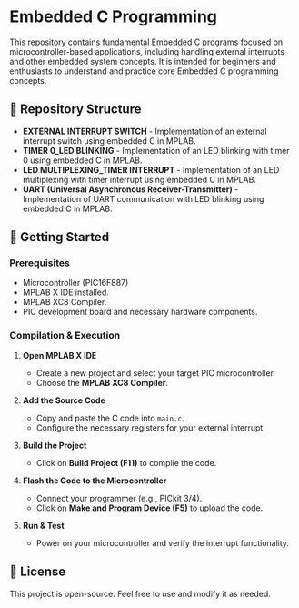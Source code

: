 # Embedded C Programming  

This repository contains fundamental Embedded C programs focused on microcontroller-based applications, including handling external interrupts and other embedded system concepts. It is intended for beginners and enthusiasts to understand and practice core Embedded C programming concepts.

## 📂 Repository Structure  

- **EXTERNAL INTERRUPT SWITCH** - Implementation of an external interrupt switch using embedded C in MPLAB.
- **TIMER 0_LED BLINKING** - Implementation of an LED blinking with timer 0 using embedded C in MPLAB.
- **LED MULTIPLEXING_TIMER INTERRUPT** - Implementation of an LED multiplexing with timer interrupt using embedded C in MPLAB.
- **UART (Universal Asynchronous Receiver-Transmitter)** - Implementation of UART communication with LED blinking using embedded C in MPLAB.


## 🔧 Getting Started  

### Prerequisites  

- Microcontroller (PIC16F887)  
- MPLAB X IDE installed.  
- MPLAB XC8 Compiler.  
- PIC development board and necessary hardware components.  

### Compilation & Execution  

1. **Open MPLAB X IDE**  
   - Create a new project and select your target PIC microcontroller.  
   - Choose the **MPLAB XC8 Compiler**.  

2. **Add the Source Code**  
   - Copy and paste the C code into `main.c`.  
   - Configure the necessary registers for your external interrupt.  

3. **Build the Project**  
   - Click on **Build Project (F11)** to compile the code.  

4. **Flash the Code to the Microcontroller**  
   - Connect your programmer (e.g., PICkit 3/4).  
   - Click on **Make and Program Device (F5)** to upload the code.  

5. **Run & Test**  
   - Power on your microcontroller and verify the interrupt functionality.  

## 📜 License  

This project is open-source. Feel free to use and modify it as needed.  
